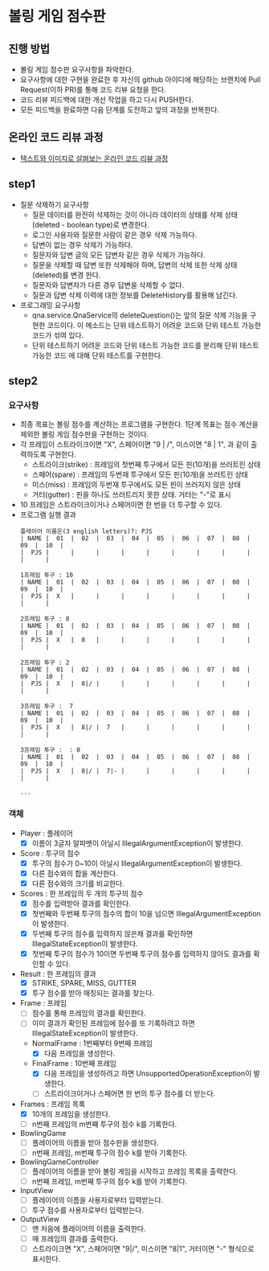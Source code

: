 # 볼링 게임 점수판
## 진행 방법
* 볼링 게임 점수판 요구사항을 파악한다.
* 요구사항에 대한 구현을 완료한 후 자신의 github 아이디에 해당하는 브랜치에 Pull Request(이하 PR)를 통해 코드 리뷰 요청을 한다.
* 코드 리뷰 피드백에 대한 개선 작업을 하고 다시 PUSH한다.
* 모든 피드백을 완료하면 다음 단계를 도전하고 앞의 과정을 반복한다.

## 온라인 코드 리뷰 과정
* [텍스트와 이미지로 살펴보는 온라인 코드 리뷰 과정](https://github.com/next-step/nextstep-docs/tree/master/codereview)

## step1
- 질문 삭제하기 요구사항
    - 질문 데이터를 완전히 삭제하는 것이 아니라 데이터의 상태를 삭제 상태(deleted - boolean type)로 변경한다.
    - 로그인 사용자와 질문한 사람이 같은 경우 삭제 가능하다.
    - 답변이 없는 경우 삭제가 가능하다.
    - 질문자와 답변 글의 모든 답변자 같은 경우 삭제가 가능하다.
    - 질문을 삭제할 때 답변 또한 삭제해야 하며, 답변의 삭제 또한 삭제 상태(deleted)를 변경
한다.
    - 질문자와 답변자가 다른 경우 답변을 삭제할 수 없다.
    - 질문과 답변 삭제 이력에 대한 정보를 DeleteHistory를 활용해 남긴다.
- 프로그래밍 요구사항
    - qna.service.QnaService의 deleteQuestion()는 앞의 질문 삭제 기능을 구현한 코드이다. 이 메소드는 단위 테스트하기 어려운 코드와 단위 테스트 가능한 코드가 섞여 있다.
    - 단위 테스트하기 어려운 코드와 단위 테스트 가능한 코드를 분리해 단위 테스트 가능한 코드 에 대해 단위 테스트를 구현한다.

## step2
### 요구사항
- 최종 목표는 볼링 점수를 계산하는 프로그램을 구현한다. 1단계 목표는 점수 계산을 제외한 볼링 게임 점수판을 구현하는 것이다.
- 각 프레임이 스트라이크이면 "X", 스페어이면 "9 | /", 미스이면 "8 | 1", 과 같이 출력하도록 구현한다.
    - 스트라이크(strike) : 프레임의 첫번째 투구에서 모든 핀(10개)을 쓰러트린 상태
    - 스페어(spare) : 프레임의 두번재 투구에서 모든 핀(10개)을 쓰러트린 상태
    - 미스(miss) : 프레임의 두번재 투구에서도 모든 핀이 쓰러지지 않은 상태
    - 거터(gutter) : 핀을 하나도 쓰러트리지 못한 상태. 거터는 "-"로 표시
- 10 프레임은 스트라이크이거나 스페어이면 한 번을 더 투구할 수 있다.
- 프로그램 실행 결과
    ```
    플레이어 이름은(3 english letters)?: PJS
    | NAME |  01  |  02  |  03  |  04  |  05  |  06  |  07  |  08  |  09  |  10  |
    |  PJS |      |      |      |      |      |      |      |      |      |      |
    
    1프레임 투구 : 10
    | NAME |  01  |  02  |  03  |  04  |  05  |  06  |  07  |  08  |  09  |  10  |
    |  PJS |  X   |      |      |      |      |      |      |      |      |      |
    
    2프레임 투구 : 8
    | NAME |  01  |  02  |  03  |  04  |  05  |  06  |  07  |  08  |  09  |  10  |
    |  PJS |  X   |  8   |      |      |      |      |      |      |      |      |
    
    2프레임 투구 : 2
    | NAME |  01  |  02  |  03  |  04  |  05  |  06  |  07  |  08  |  09  |  10  |
    |  PJS |  X   |  8|/ |      |      |      |      |      |      |      |      |
    
    3프레임 투구 :  7
    | NAME |  01  |  02  |  03  |  04  |  05  |  06  |  07  |  08  |  09  |  10  |
    |  PJS |  X   |  8|/ |  7   |      |      |      |      |      |      |      |
    
    3프레임 투구 :  : 0
    | NAME |  01  |  02  |  03  |  04  |  05  |  06  |  07  |  08  |  09  |  10  |
    |  PJS |  X   |  8|/ |  7|- |      |      |      |      |      |      |      |
    
    ...
    ```
  
### 객체
    
- Player : 플레이어
    - [x] 이름이 3글자 알파벳이 아닐시 IllegalArgumentException이 발생한다.
    
- Score : 투구의 점수
    - [x] 투구의 점수가 0~10이 아닐시 IllegalArgumentException이 발생한다.
    - [x] 다른 점수와의 합을 계산한다.
    - [x] 다른 점수와의 크기를 비교한다.
    
- Scores : 한 프레임의 두 개의 투구의 점수
    - [x] 점수를 입력받아 결과를 확인한다.
    - [x] 첫번째와 두번째 투구의 점수의 합이 10을 넘으면 IllegalArgumentException이 발생한다.
    - [x] 두번째 투구의 점수를 입력하지 않은채 결과를 확인하면 IllegalStateException이 발생한다.
    - [x] 첫번째 투구의 점수가 10이면 두번째 투구의 점수를 입력하지 않아도 결과를 확인할 수 있다.
    
- Result : 한 프레임의 결과
    - [x] STRIKE, SPARE, MISS, GUTTER
    - [x] 투구 점수를 받아 매칭되는 결과를 찾는다.
    
- Frame : 프레임
    - [ ] 점수를 통해 프레임의 결과를 확인한다.
    - [ ] 이미 결과가 확인된 프레임에 점수를 또 기록하려고 하면 IllegalStateException이 발생한다.
    - NormalFrame : 1번째부터 9번째 프레임
        - [x] 다음 프레임을 생성한다.
    - FinalFrame : 10번째 프레임
        - [x] 다음 프레임을 생성하려고 하면 UnsupportedOperationException이 발생한다.
        - [ ] 스트라이크이거나 스페어면 한 번의 투구 점수를 더 받는다.
        
- Frames : 프레임 목록
    - [x] 10개의 프레임을 생성한다.
    - [ ] n번째 프레임의 m번째 투구의 점수 k를 기록한다.
        
- BowlingGame
    - [ ] 플레이어의 이름을 받아 점수판을 생성한다.
    - [ ] n번째 프레임, m번째 투구의 점수 k를 받아 기록한다.
    
- BowlingGameController
    - [ ] 플레이어의 이름을 받아 볼링 게임을 시작하고 프레임 목록을 출력한다.
    - [ ] n번째 프레임, m번째 투구의 점수 k를 받아 기록한다.
    
- InputView
    - [ ] 플레이어의 이름을 사용자로부터 입력받는다.
    - [ ] 투구 점수를 사용자로부터 입력받는다.
    
- OutputView
    - [ ] 맨 처음에 플레이어의 이름을 출력한다.
    - [ ] 매 프레임의 결과를 출력한다.
    - [ ] 스트라이크면 "X", 스페어이면 "9|/", 미스이면 "8|1", 거터이면 "-" 형식으로 표시한다.
